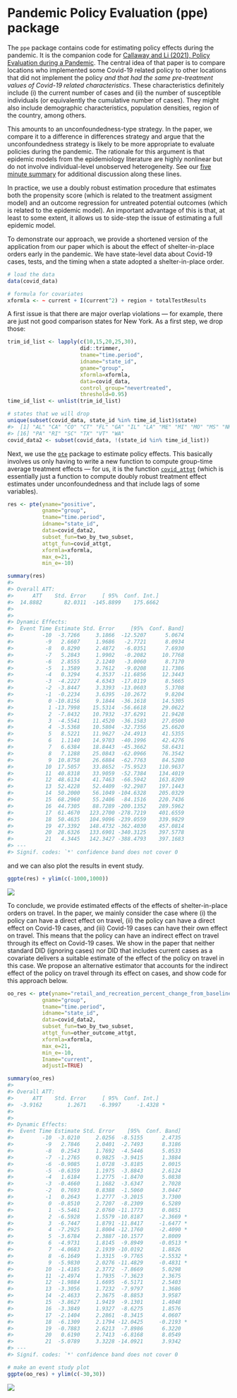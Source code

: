 
<!-- README.md is generated from README.Rmd. Please edit that file -->

# Pandemic Policy Evaluation (ppe) package

The `ppe` package contains code for estimating policy effects during the
pandemic. It is the companion code for [Callaway and Li (2021), Policy
Evaluation during a Pandemic](https://arxiv.org/abs/2105.06927). The
central idea of that paper is to compare locations who implemented some
Covid-19 related policy to other locations that did not implement the
policy *and that had the same pre-treatment values of Covid-19 related
characteristics*. These characteristics definitely include (i) the
current number of cases and (ii) the number of susceptible individuals
(or equivalently the cumulative number of cases). They might also
include demographic characteristics, population densities, region of the
country, among others.

This amounts to an unconfoundedness-type strategy. In the paper, we
compare it to a difference in differences strategy and argue that the
unconfoundedness strategy is likely to be more appropriate to evaluate
policies during the pandemic. The rationale for this argument is that
epidemic models from the epidemiology literature are highly nonlinear
but do not involve individual-level unobserved heterogeneity. See our
[five minute
summary](https://bcallaway11.github.io/posts/five-minute-pandemic-policy)
for additional discussion along these lines.

In practice, we use a doubly robust estimation procedure that estimates
both the propensity score (which is related to the treatment assigment
model) and an outcome regression for untreated potential outcomes (which
is related to the epidemic model). An important advantage of this is
that, at least to some extent, it allows us to side-step the issue of
estimating a full epidemic model.

To demonstrate our approach, we provide a shortened version of the
application from our paper which is about the effect of shelter-in-place
orders early in the pandemic. We have state-level data about Covid-19
cases, tests, and the timing when a state adopted a shelter-in-place
order.

``` r
# load the data
data(covid_data)

# formula for covariates
xformla <- ~ current + I(current^2) + region + totalTestResults
```

A first issue is that there are major overlap violations — for example,
there are just not good comparison states for New York. As a first step,
we drop those:

``` r
trim_id_list <- lapply(c(10,15,20,25,30),
                       did::trimmer,
                       tname="time.period",
                       idname="state_id",
                       gname="group",
                       xformla=xformla,
                       data=covid_data,
                       control_group="nevertreated",
                       threshold=0.95)
time_id_list <- unlist(trim_id_list)
```

``` r
# states that we will drop
unique(subset(covid_data, state_id %in% time_id_list)$state)
#>  [1] "AL" "CA" "CO" "CT" "FL" "GA" "IL" "LA" "ME" "MI" "MO" "MS" "NH" "NJ" "NY"
#> [16] "PA" "RI" "SC" "TX" "VT" "WA"
covid_data2 <- subset(covid_data, !(state_id %in% time_id_list))
```

Next, we use the [`pte`](https://github.com/bcallaway11/pte) package to
estimate policy effects. This basically involves us only having to write
a new function to compute group-time average treatment effects — for us,
it is the function
[`covid_attgt`](https://github.com/bcallaway11/ppe/blob/master/R/covid_attgt.R)
(which is essentially just a function to compute doubly robust treatment
effect estimates under unconfoundedness and that include lags of some
variables).

``` r
res <- pte(yname="positive",
           gname="group",
           tname="time.period",
           idname="state_id",
           data=covid_data2,
           subset_fun=two_by_two_subset,
           attgt_fun=covid_attgt,
           xformla=xformla,
           max_e=21,
           min_e=-10) 

summary(res)
#> 
#> Overall ATT:  
#>      ATT    Std. Error     [ 95%  Conf. Int.] 
#>  14.8882       82.0311  -145.8899    175.6662 
#> 
#> 
#> Dynamic Effects:
#>  Event Time Estimate Std. Error     [95%  Conf. Band] 
#>         -10  -3.7266     3.1866  -12.5207      5.0674 
#>          -9   2.6607     1.9686   -2.7721      8.0934 
#>          -8   0.8290     2.4872   -6.0351      7.6930 
#>          -7   5.2843     1.9902   -0.2082     10.7768 
#>          -6   2.8555     2.1240   -3.0060      8.7170 
#>          -5   1.3589     3.7612   -9.0208     11.7386 
#>          -4   0.3294     4.3537  -11.6856     12.3443 
#>          -3  -4.2227     4.6343  -17.0119      8.5665 
#>          -2  -3.8447     3.3393  -13.0603      5.3708 
#>          -1  -0.2234     3.6395  -10.2672      9.8204 
#>           0 -10.8156     9.1844  -36.1618     14.5305 
#>           1 -13.7998    15.5314  -56.6618     29.0622 
#>           2  -7.8432    10.7932  -37.6291     21.9428 
#>           3  -4.5541    11.4520  -36.1583     27.0500 
#>           4  -3.5368    10.5804  -32.7356     25.6620 
#>           5   8.5221    11.9627  -24.4913     41.5355 
#>           6   1.1140    14.9703  -40.1996     42.4276 
#>           7   6.6384    18.8443  -45.3662     58.6431 
#>           8   7.1288    25.0843  -62.0966     76.3542 
#>           9  10.8758    26.6884  -62.7763     84.5280 
#>          10  17.5057    33.8652  -75.9523    110.9637 
#>          11  40.8318    33.9059  -52.7384    134.4019 
#>          12  48.6134    41.7463  -66.5942    163.8209 
#>          13  52.4228    52.4409  -92.2987    197.1443 
#>          14  50.2000    56.1049 -104.6328    205.0329 
#>          15  68.2960    55.2406  -84.1516    220.7436 
#>          16  44.7305    88.7289 -200.1352    289.5962 
#>          17  61.4670   123.2700 -278.7219    401.6559 
#>          18  50.4635   104.9096 -239.0559    339.9829 
#>          19  47.3392   148.4732 -362.4030    457.0814 
#>          20  28.6326   133.6901 -340.3125    397.5778 
#>          21   4.3445   142.3427 -388.4793    397.1683 
#> ---
#> Signif. codes: `*' confidence band does not cover 0
```

and we can also plot the results in event study.

``` r
ggpte(res) + ylim(c(-1000,1000))
```

![](man/figures/README-unnamed-chunk-7-1.png)<!-- -->

To conclude, we provide estimated effects of the effects of
shelter-in-place orders on travel. In the paper, we mainly consider the
case where (i) the policy can have a direct effect on travel, (ii) the
policy can have a direct effect on Covid-19 cases, and (iii) Covid-19
cases can have their own effect on travel. This means that the policy
can have an indirect effect on travel through its effect on Covid-19
cases. We show in the paper that neither standard DID (ignoring cases)
nor DID that includes current cases as a covariate delivers a suitable
estimate of the effect of the policy on travel in this case. We propose
an alternative estimator that accounts for the indirect effect of the
policy on travel through its effect on cases, and show code for this
approach below.

``` r
oo_res <- pte(yname="retail_and_recreation_percent_change_from_baseline",
           gname="group",
           tname="time.period",
           idname="state_id",
           data=covid_data2,
           subset_fun=two_by_two_subset,
           attgt_fun=other_outcome_attgt,
           xformla=xformla,
           max_e=21,
           min_e=-10,
           Iname="current",
           adjustI=TRUE) 

summary(oo_res)
#> 
#> Overall ATT:  
#>      ATT    Std. Error     [ 95%  Conf. Int.]  
#>  -3.9162        1.2671    -6.3997     -1.4328 *
#> 
#> 
#> Dynamic Effects:
#>  Event Time Estimate Std. Error    [95%  Conf. Band]  
#>         -10  -3.0210     2.0256  -8.5155      2.4735  
#>          -9   2.7846     2.0401  -2.7493      8.3186  
#>          -8   0.2543     1.7692  -4.5446      5.0533  
#>          -7  -1.2765     0.9825  -3.9415      1.3884  
#>          -6  -0.9085     1.0728  -3.8185      2.0015  
#>          -5  -0.6359     1.1975  -3.8843      2.6124  
#>          -4   1.6184     1.2775  -1.8470      5.0838  
#>          -3  -0.4660     1.1682  -3.6347      2.7028  
#>          -2   0.7693     0.8388  -1.5060      3.0447  
#>          -1   0.2643     1.2777  -3.2015      3.7300  
#>           0  -0.8510     2.7207  -8.2309      6.5289  
#>           1  -5.5461     2.0760 -11.1773      0.0851  
#>           2  -6.5928     1.5579 -10.8187     -2.3669 *
#>           3  -6.7447     1.8791 -11.8417     -1.6477 *
#>           4  -7.2925     1.8004 -12.1760     -2.4090 *
#>           5  -3.6784     2.3887 -10.1577      2.8009  
#>           6  -4.9731     1.8145  -9.8949     -0.0513 *
#>           7  -4.0683     2.1939 -10.0192      1.8826  
#>           8  -6.1649     1.3315  -9.7765     -2.5532 *
#>           9  -5.9830     2.0276 -11.4829     -0.4831 *
#>          10  -1.4185     2.3772  -7.8669      5.0298  
#>          11  -2.4974     1.7935  -7.3623      2.3675  
#>          12  -1.9884     1.6695  -6.5171      2.5403  
#>          13  -3.3056     1.7232  -7.9797      1.3686  
#>          14  -2.4633     2.3675  -8.8853      3.9587  
#>          15  -3.8627     1.9419  -9.1301      1.4048  
#>          16  -3.3849     1.9327  -8.6275      1.8576  
#>          17  -2.1404     2.2861  -8.3415      4.0607  
#>          18  -6.1309     2.1794 -12.0425     -0.2193 *
#>          19  -0.7883     2.6213  -7.8986      6.3220  
#>          20   0.6190     2.7413  -6.8168      8.0549  
#>          21  -5.0789     3.3228 -14.0921      3.9342  
#> ---
#> Signif. codes: `*' confidence band does not cover 0

# make an event study plot
ggpte(oo_res) + ylim(c(-30,30))
```

![](man/figures/README-unnamed-chunk-8-1.png)<!-- -->
